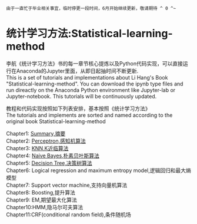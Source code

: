 `由于一直忙于毕业相关事宜，临时停更一段时间，6月开始继续更新，敬请期待 ^ 0 ^~`

# 统计学习方法:Statistical-learning-method
李航《统计学习方法》书的每一章节核心提炼以及Python代码实现，可以直接运行在Anaconda的Jupyter里面，从即日起抽时间不断更新.  
This is a set of tutorials and implementations about Li Hang's Book "Statistical-learning-method". You can download the ipynb type files and run direactly on the Anaconda Python environment like Jupyter-lab or Jupyter-notebook. This tutorials will be continuously updated.

教程和代码实现按照如下列表安排，基本按照《统计学习方法》  
The tutorials and implements are sorted and named according to the original book Statistical-learning-method

Chapter1: [Summary,摘要](https://nbviewer.jupyter.org/github/cleghom/Statistical-learning-method/blob/master/Chapter1-Summary.ipynb)  
Chapter2: [Perceptron,感知机算法](https://nbviewer.jupyter.org/github/cleghom/Statistical-learning-method/blob/master/Chapter2-Perceptron.ipynb)  
Chapter3: [KNN,K近临算法](https://nbviewer.jupyter.org/github/cleghom/Statistical-learning-method/blob/master/Chapter3-KNN.ipynb)  
Chapter4: [Naive Bayes,朴素贝叶斯算法](https://nbviewer.jupyter.org/github/cleghom/Statistical-learning-method/blob/master/Chapter4-Naive%20Bayes.ipynb)  
Chapter5: [Decision Tree,决策树算法](https://nbviewer.jupyter.org/github/Statistical-learning-method/blob/master/Chapter5-DecisionTree.ipynb)  
Chapter6: Logical regression and maximum entropy model,逻辑回归和最大熵模型  
Chapter7: Support vector machine,支持向量机算法  
Chapter8: Boosting,提升算法  
Chapter9: EM,期望最大化算法  
Chapter10:HMM,隐马尔可夫算法  
Chapter11:CRF(conditional random field),条件随机场  
